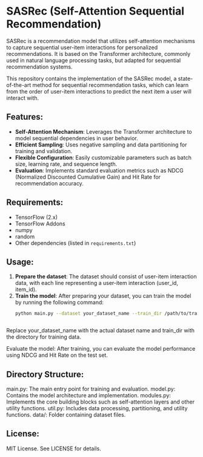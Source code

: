 # SASRec (Self-Attention Sequential Recommendation)

SASRec is a recommendation model that utilizes self-attention mechanisms to capture sequential user-item interactions for personalized recommendations. It is based on the Transformer architecture, commonly used in natural language processing tasks, but adapted for sequential recommendation systems.

This repository contains the implementation of the SASRec model, a state-of-the-art method for sequential recommendation tasks, which can learn from the order of user-item interactions to predict the next item a user will interact with.

## Features:
- **Self-Attention Mechanism**: Leverages the Transformer architecture to model sequential dependencies in user behavior.
- **Efficient Sampling**: Uses negative sampling and data partitioning for training and validation.
- **Flexible Configuration**: Easily customizable parameters such as batch size, learning rate, and sequence length.
- **Evaluation**: Implements standard evaluation metrics such as NDCG (Normalized Discounted Cumulative Gain) and Hit Rate for recommendation accuracy.

## Requirements:
- TensorFlow (2.x)
- TensorFlow Addons
- numpy
- random
- Other dependencies (listed in `requirements.txt`)

## Usage:
1. **Prepare the dataset**: The dataset should consist of user-item interaction data, with each line representing a user-item interaction (user_id, item_id).
2. **Train the model**: After preparing your dataset, you can train the model by running the following command:
   ```bash
   python main.py --dataset your_dataset_name --train_dir /path/to/train_dir --batch_size 64 --lr 0.001 --maxlen 10



Replace your_dataset_name with the actual dataset name and train_dir with the directory for training data.

Evaluate the model: After training, you can evaluate the model performance using NDCG and Hit Rate on the test set.


## Directory Structure:
main.py: The main entry point for training and evaluation.
model.py: Contains the model architecture and implementation.
modules.py: Implements the core building blocks such as self-attention layers and other utility functions.
util.py: Includes data processing, partitioning, and utility functions.
data/: Folder containing dataset files.


## License:
MIT License. See LICENSE for details.


